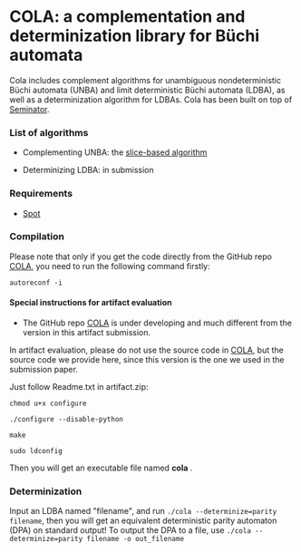 # COLA: a complementation and determinization library for Büchi automata
Cola includes complement algorithms for unambiguous nondeterministic Büchi automata (UNBA) and limit deterministic Büchi automata (LDBA), as well as a determinization algorithm for LDBAs.
Cola has been built on top of [Seminator](https://github.com/mklokocka/seminator).


### List of algorithms
* Complementing UNBA: the [slice-based algorithm](https://arxiv.org/abs/2005.09125v2)

* Determinizing LDBA: in submission

### Requirements
* [Spot](https://spot.lrde.epita.fr/)

### Compilation
Please note that only if you get the code directly from the GitHub repo [COLA](https://github.com/fengwz17/COLA), 
you need to run the following command firstly:
```
autoreconf -i
```

#### Special instructions for artifact evaluation
* The GitHub repo [COLA](https://github.com/fengwz17/COLA) is under developing and much different from the version in this artifact submission.

In artifact evaluation, please do not use the source code in [COLA](https://github.com/fengwz17/COLA), but the source code we provide here, since this version is the one we used in the submission paper.

Just follow Readme.txt in artifact.zip:
```
chmod u+x configure
```
```
./configure --disable-python
```
```
make
```
```
sudo ldconfig
```
Then you will get an executable file named **cola** .

### Determinization
Input an LDBA named "filename", and run ```./cola --determinize=parity filename```, then you will get an equivalent deterministic parity automaton (DPA) on standard output!
To output the DPA to a file, use ```./cola --determinize=parity filename -o out_filename```